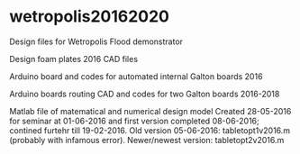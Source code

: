 # wetropolis20162020
Design files for Wetropolis Flood demonstrator

Design foam plates 2016 CAD files


Arduino board and codes for automated internal Galton boards 2016


Arduino boards routing CAD and codes for two Galton boards 2016-2018


Matlab file of matematical and numerical design model 
Created 28-05-2016 for seminar at 01-06-2016 and first version completed 08-06-2016; contined furtehr till 19-02-2016.
Old version 05-06-2016: tabletopt1v2016.m (probably with infamous error).
Newer/newest version: tabletopt2v2016.m
